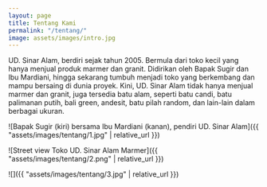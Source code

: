 ```yaml
---
layout: page
title: Tentang Kami
permalink: "/tentang/"
image: assets/images/intro.jpg
---
```


UD. Sinar Alam, berdiri sejak tahun 2005. Bermula dari toko kecil yang hanya menjual produk marmer dan granit. Didirikan oleh Bapak Sugir dan Ibu Mardiani, hingga sekarang tumbuh menjadi toko yang berkembang dan mampu bersaing di dunia proyek. Kini, UD. Sinar Alam tidak hanya menjual marmer dan granit, juga tersedia batu alam, seperti batu candi, batu palimanan putih, bali green, andesit, batu pilah random, dan lain-lain dalam berbagai ukuran.

![Bapak Sugir (kiri) bersama Ibu Mardiani (kanan), pendiri UD. Sinar Alam]({{ "assets/images/tentang/1.jpg" | relative_url }})

![Street view Toko UD. Sinar Alam Marmer]({{ "assets/images/tentang/2.png" | relative_url }})

![]({{ "assets/images/tentang/3.jpg" | relative_url }})

